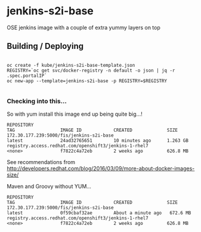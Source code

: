 # jenkins-s2i-base
OSE jenkins image with a couple of extra yummy layers on top


## Building / Deploying

```

oc create -f kube/jenkins-s2i-base-template.json
REGISTRY=`oc get svc/docker-registry -n default -o json | jq -r .spec.portalIP`
oc new-app --template=jenkins-s2i-base -p REGISTRY=$REGISTRY


```


### Checking into this...

So with yum install this image end up being quite big...!

```
REPOSITORY                                                                   TAG                 IMAGE ID            CREATED             SIZE
172.30.177.239:5000/fis/jenkins-s2i-base                                     latest              24ad32765651        10 minutes ago      1.263 GB
registry.access.redhat.com/openshift3/jenkins-1-rhel7                        <none>              f7822c4a72eb        2 weeks ago         626.8 MB
```

See recommendations from http://developers.redhat.com/blog/2016/03/09/more-about-docker-images-size/

Maven and Groovy without YUM...
```
REPOSITORY                                                                   TAG                 IMAGE ID            CREATED             SIZE
172.30.177.239:5000/fis/jenkins-s2i-base                                     latest              0f59cbaf32ae        About a minute ago   672.6 MB
registry.access.redhat.com/openshift3/jenkins-1-rhel7                        <none>              f7822c4a72eb        2 weeks ago         626.8 MB
```